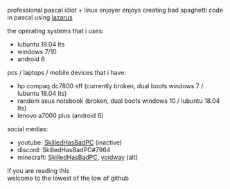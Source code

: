 professional pascal idiot + linux enjoyer
enjoys creating bad spaghetti code in pascal using [lazarus](https://www.lazarus-ide.org/)
  
the operating systems that i uses:
 - lubuntu 18.04 lts
 - windows 7/10
 - android 6

pcs / laptops / mobile devices that i have:
 - hp compaq dc7800 sff (currently broken, dual boots windows 7 / lubuntu 18.04 lts)
 - random asus notebook (broken, dual boots windows 10 / lubuntu 18.04 lts)
 - lenovo a7000 plus (android 6)

social medias:
 - youtube: [SkilledHasBadPC](https://youtube.com/channel/UC2SUxigk_uSUbojfRu9pBYQ) (inactive)
 - discord: SkilledHasBadPC#7964
 - minecraft: [SkilledHasBadPC](https://namemc.com/SkilledHasBadPC), [voidway](https://namemc.com/voidway) (alt)

if you are reading this  
welcome to the lowest of the low of github  

